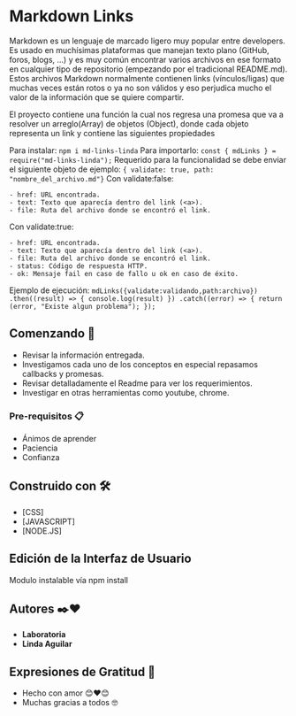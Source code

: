 # Markdown Links

Markdown es un lenguaje de marcado ligero muy popular entre developers. Es usado en muchísimas plataformas que manejan texto plano (GitHub, foros, blogs, ...) y es muy común encontrar varios archivos en ese formato en cualquier tipo de repositorio (empezando por el tradicional README.md).
Estos archivos Markdown normalmente contienen links (vínculos/ligas) que muchas veces están rotos o ya no son válidos y eso perjudica mucho el valor de la información que se quiere compartir.

El proyecto contiene una función la cual nos regresa una promesa que va a resolver un arreglo(Array) de objetos (Object), donde cada objeto representa un link y contiene las siguientes propiedades

Para instalar:
    ```
     npm i md-links-linda
    ```
Para importarlo:
    ```
     const { mdLinks } = require("md-links-linda");
    ```
Requerido para la funcionalidad se debe enviar el siguiente objeto de ejemplo:
    ```
    { validate: true, path: "nombre_del_archivo.md"}
    ```
Con validate:false:

    - href: URL encontrada.
    - text: Texto que aparecía dentro del link (<a>).
    - file: Ruta del archivo donde se encontró el link.

Con validate:true:

    - href: URL encontrada.
    - text: Texto que aparecía dentro del link (<a>).
    - file: Ruta del archivo donde se encontró el link.
    - status: Código de respuesta HTTP.
    - ok: Mensaje fail en caso de fallo u ok en caso de éxito.

Ejemplo de ejecución:
    ```
    mdLinks({validate:validando,path:archivo})
        .then((result) => {
          console.log(result)
        })
        .catch((error) => {
          return (error, "Existe algun problema");
        });
    ```
## Comenzando 🚀

* Revisar la información entregada.
* Investigamos cada uno de los conceptos en especial repasamos callbacks y promesas.
* Revisar detalladamente el Readme para ver los requerimientos.
* Investigar en otras herramientas como youtube, chrome.

### Pre-requisitos 📋

* Ánimos de aprender
* Paciencia
* Confianza

## Construido con 🛠️

* [CSS]
* [JAVASCRIPT]
* [NODE.JS]

## Edición de la Interfaz de Usuario

Modulo instalable vía npm install 

## Autores ✒️❤️

* **Laboratoria**
* **Linda Aguilar**

## Expresiones de Gratitud 🎁

* Hecho con amor 😊❤️😊
* Muchas gracias a todos 🤓

